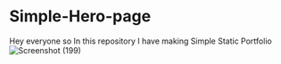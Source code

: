 # Simple-Hero-page
Hey everyone so In this repository I have making Simple Static Portfolio
![Screenshot (199)](https://github.com/sagarchaurasia176/Simple-Hero-page/assets/101509099/fa1763fd-0421-451c-90b5-597e60fa98b1)
